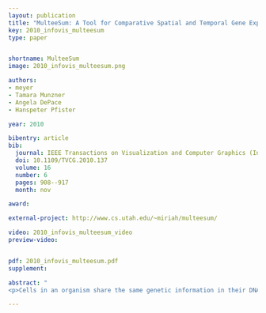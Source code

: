 ```yaml
---
layout: publication
title: "MulteeSum: A Tool for Comparative Spatial and Temporal Gene Expression Data"
key: 2010_infovis_multeesum
type: paper


shortname: MulteeSum
image: 2010_infovis_multeesum.png

authors:
- meyer
- Tamara Munzner
- Angela DePace
- Hanspeter Pfister

year: 2010

bibentry: article
bib:
  journal: IEEE Transactions on Visualization and Computer Graphics (InfoVis '2010)
  doi: 10.1109/TVCG.2010.137
  volume: 16
  number: 6
  pages: 908--917
  month: nov

award: 

external-project: http://www.cs.utah.edu/~miriah/multeesum/

video: 2010_infovis_multeesum_video
preview-video:


pdf: 2010_infovis_multeesum.pdf
supplement:

abstract: "
<p>Cells in an organism share the same genetic information in their DNA, but have very different forms and behavior because of the selective expression of subsets of their genes. The widely used approach of measuring gene expression over time from a tissue sample using techniques such as microarrays or sequencing do not provide information about the spatial position within the tissue where these genes are expressed. In contrast, we are working with biologists who use techniques that measure gene expression in every individual cell of entire fruitfly embryos over an hour of their development, and do so for multiple closely-related subspecies of Drosophila. These scientists are faced with the challenge of integrating temporal gene expression data with the spatial location of cells and, moreover, comparing this data across multiple related species. We have worked with these biologists over the past two years to develop MulteeSum, a visualization system that supports inspection and curation of data sets showing gene expression over time, in conjunction with the spatial location of the cells where the genes are expressed--it is the first tool to support comparisons across multiple such data sets. MulteeSum is part of a general and flexible framework we developed with our collaborators that is built around multiple summaries for each cell, allowing the biologists to explore the results of computations that mix spatial information, gene expression measurements over time, and data from multiple related species or organisms. We justify our design decisions based on specific descriptions of the analysis needs of our collaborators, and provide anecdotal evidence of the efficacy of MulteeSum through a series of case studies.</p>"

---
```


